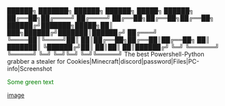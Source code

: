 
██████╗ ███████╗       ██████╗ ██████╗  █████╗ ██████╗ 
██╔══██╗██╔════╝      ██╔════╝ ██╔══██╗██╔══██╗██╔══██╗
██████╔╝███████╗█████╗██║  ███╗██████╔╝███████║██████╔╝
██╔═══╝ ╚════██║╚════╝██║   ██║██╔══██╗██╔══██║██╔══██╗
██║     ███████║      ╚██████╔╝██║  ██║██║  ██║██████╔╝
╚═╝     ╚══════╝       ╚═════╝ ╚═╝  ╚═╝╚═╝  ╚═╝╚═════╝
The best Powershell-Python grabber
a stealer for Cookies|Minecraft|discord|password|Files|PC-info|Screenshot



<span style="color: green"> Some green text </span>








[image](https://user-images.githubusercontent.com/93398824/212477325-c7278989-f36f-4c4d-88b5-448d29692fee.png)
